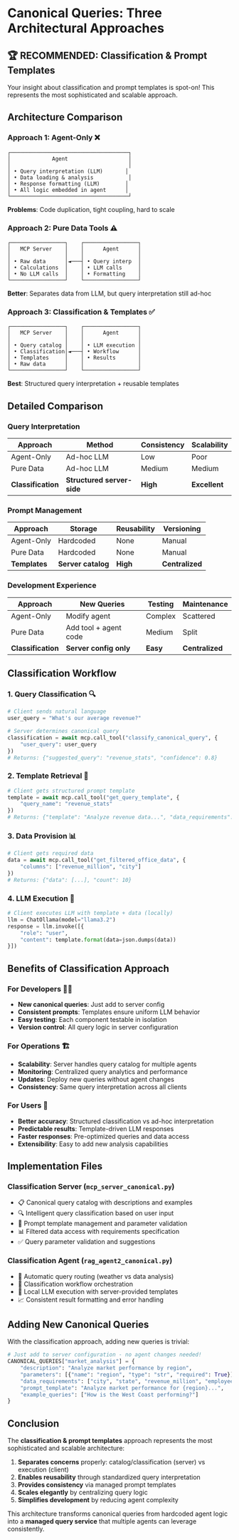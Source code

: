 # Canonical Queries: Three Architectural Approaches

## 🏆 **RECOMMENDED**: Classification & Prompt Templates

Your insight about classification and prompt templates is spot-on! This represents the most sophisticated and scalable approach.

## Architecture Comparison

### **Approach 1: Agent-Only** ❌
```
┌─────────────────────────────────────┐
│             Agent                   │
│                                     │
│ • Query interpretation (LLM)       │
│ • Data loading & analysis           │
│ • Response formatting (LLM)        │
│ • All logic embedded in agent      │
└─────────────────────────────────────┘
```
**Problems**: Code duplication, tight coupling, hard to scale

### **Approach 2: Pure Data Tools** ⚠️  
```
┌─────────────────┐    ┌─────────────────┐
│   MCP Server    │    │      Agent      │
│                 │    │                 │
│ • Raw data      │◄───┤ • Query interp  │
│ • Calculations  │    │ • LLM calls     │
│ • No LLM calls  │    │ • Formatting    │
└─────────────────┘    └─────────────────┘
```
**Better**: Separates data from LLM, but query interpretation still ad-hoc

### **Approach 3: Classification & Templates** ✅
```
┌─────────────────┐    ┌─────────────────┐
│   MCP Server    │    │      Agent      │
│                 │    │                 │
│ • Query catalog │    │ • LLM execution │
│ • Classification│◄───┤ • Workflow      │
│ • Templates     │    │ • Results       │
│ • Raw data      │    │                 │
└─────────────────┘    └─────────────────┘
```
**Best**: Structured query interpretation + reusable templates

## Detailed Comparison

### Query Interpretation

| Approach | Method | Consistency | Scalability |
|----------|--------|-------------|-------------|
| Agent-Only | Ad-hoc LLM | Low | Poor |
| Pure Data | Ad-hoc LLM | Medium | Medium |
| **Classification** | **Structured server-side** | **High** | **Excellent** |

### Prompt Management

| Approach | Storage | Reusability | Versioning |
|----------|---------|-------------|------------|
| Agent-Only | Hardcoded | None | Manual |
| Pure Data | Hardcoded | None | Manual |
| **Templates** | **Server catalog** | **High** | **Centralized** |

### Development Experience

| Approach | New Queries | Testing | Maintenance |
|----------|-------------|---------|-------------|
| Agent-Only | Modify agent | Complex | Scattered |
| Pure Data | Add tool + agent code | Medium | Split |
| **Classification** | **Server config only** | **Easy** | **Centralized** |

## Classification Workflow

### 1. **Query Classification** 🔍
```python
# Client sends natural language
user_query = "What's our average revenue?"

# Server determines canonical query  
classification = await mcp.call_tool("classify_canonical_query", {
    "user_query": user_query
})
# Returns: {"suggested_query": "revenue_stats", "confidence": 0.8}
```

### 2. **Template Retrieval** 📝
```python  
# Client gets structured prompt template
template = await mcp.call_tool("get_query_template", {
    "query_name": "revenue_stats"
})
# Returns: {"template": "Analyze revenue data...", "data_requirements": [...]}
```

### 3. **Data Provision** 📊
```python
# Client gets required data
data = await mcp.call_tool("get_filtered_office_data", {
    "columns": ["revenue_million", "city"]
})
# Returns: {"data": [...], "count": 10}
```

### 4. **LLM Execution** 🤖
```python
# Client executes LLM with template + data (locally)
llm = ChatOllama(model="llama3.2")
response = llm.invoke([{
    "role": "user", 
    "content": template.format(data=json.dumps(data))
}])
```

## Benefits of Classification Approach

### **For Developers** 👨‍💻
- **New canonical queries**: Just add to server config
- **Consistent prompts**: Templates ensure uniform LLM behavior  
- **Easy testing**: Each component testable in isolation
- **Version control**: All query logic in server configuration

### **For Operations** 🏗️
- **Scalability**: Server handles query catalog for multiple agents
- **Monitoring**: Centralized query analytics and performance
- **Updates**: Deploy new queries without agent changes
- **Consistency**: Same query interpretation across all clients

### **For Users** 👥
- **Better accuracy**: Structured classification vs ad-hoc interpretation
- **Predictable results**: Template-driven LLM responses
- **Faster responses**: Pre-optimized queries and data access
- **Extensibility**: Easy to add new analysis capabilities

## Implementation Files

### **Classification Server** (`mcp_server_canonical.py`)
- 📋 Canonical query catalog with descriptions and examples
- 🔍 Intelligent query classification based on user input
- 📝 Prompt template management and parameter validation
- 📊 Filtered data access with requirements specification
- ✅ Query parameter validation and suggestions

### **Classification Agent** (`rag_agent2_canonical.py`)
- 🎯 Automatic query routing (weather vs data analysis)
- 🔗 Classification workflow orchestration
- 🤖 Local LLM execution with server-provided templates
- 📈 Consistent result formatting and error handling

## Adding New Canonical Queries

With the classification approach, adding new queries is trivial:

```python
# Just add to server configuration - no agent changes needed!
CANONICAL_QUERIES["market_analysis"] = {
    "description": "Analyze market performance by region",
    "parameters": [{"name": "region", "type": "str", "required": True}],
    "data_requirements": ["city", "state", "revenue_million", "employees"],
    "prompt_template": "Analyze market performance for {region}...",
    "example_queries": ["How is the West Coast performing?"]
}
```

## Conclusion

The **classification & prompt templates** approach represents the most sophisticated and scalable architecture:

1. **Separates concerns** properly: catalog/classification (server) vs execution (client)
2. **Enables reusability** through standardized query interpretation
3. **Provides consistency** via managed prompt templates  
4. **Scales elegantly** by centralizing query logic
5. **Simplifies development** by reducing agent complexity

This architecture transforms canonical queries from hardcoded agent logic into a **managed query service** that multiple agents can leverage consistently.